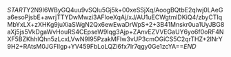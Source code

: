 $START$Y2N9I6WByGQ4uu9vSQlu5Gj5k+00xeSSjXq/AoogBQtbE2qIwj0LAeGa6esoPjsbE+awrjTTYDwMwzi3AFloeXqAj/xJ/AU1uECWgtmlDKiQ4/zbyCTIqMbYxLX+zXHKg9juXiaSWgN2Qx6ewEwaDrWpS+2+3B41Mnskr0ua1UyJBG8aXj5js5VkDgaWvHouRS4CEpseW9lqg3Ajp+ZAnvEZVVEGaUY6yo6f0oRF4NXF5BZKhhIQhn5zLcxLVwN9I95PzakMFIw3vUP3cmOGiCS5C2qrTHZ+2INrY9H2+RAtsM0JGFIlgp+YV459FbLoLQZl6fx7lr7qgy0Ge1zcYA==$END$